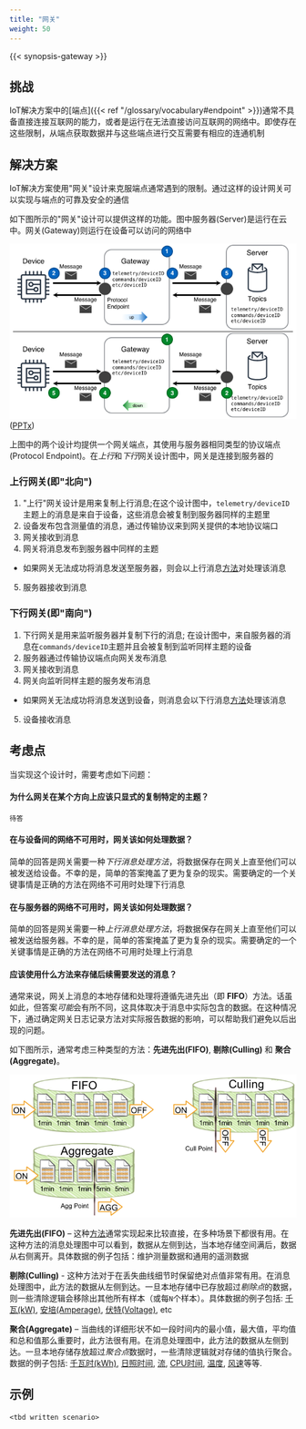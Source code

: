 ```yaml
---
title: "网关"
weight: 50
---
```


{{< synopsis-gateway >}}
<!--more-->

## 挑战
IoT解决方案中的[端点]({{< ref "/glossary/vocabulary#endpoint" >}})通常不具备直接连接互联网的能力，或者是运行在无法直接访问互联网的网络中。即使存在这些限制，从端点获取数据并与这些端点进行交互需要有相应的连通机制

## 解决方案
IoT解决方案使用"网关"设计来克服端点通常遇到的限制。通过这样的设计网关可以实现与端点的可靠及安全的通信

如下图所示的"网关"设计可以提供这样的功能。图中服务器(Server)是运行在云中。网关(Gateway)则运行在设备可以访问的网络中

![Gateway Design](gateway.png)
([PPTx](atlas-gateway.pptx))

上图中的两个设计均提供一个网关端点，其使用与服务器相同类型的协议端点(Protocol Endpoint)。在*上行*和*下行*网关设计图中，网关是连接到服务器的

### 上行网关(即"北向")

1. "上行"网关设计是用来复制上行消息;在这个设计图中，`telemetry/deviceID`主题上的消息是来自于设备，这些消息会被复制到服务器同样的主题里
2. 设备发布包含测量值的消息，通过传输协议来到网关提供的本地协议端口
3. 网关接收到消息
4. 网关将消息发布到服务器中同样的主题
- 如果网关无法成功将消息发送至服务器，则会以上行消息[方法](#应该使用什么方法来存储后续需要发送的消息？)对处理该消息
5. 服务器接收到消息

### 下行网关(即"南向")

1. 下行网关是用来监听服务器并复制下行的消息; 在设计图中，来自服务器的消息在`commands/deviceID`主题并且会被复制到监听同样主题的设备
2. 服务器通过传输协议端点向网关发布消息
3. 网关接收到消息
4. 网关向监听同样主题的服务发布消息
  - 如果网关无法成功将消息发送到设备，则消息会以下行消息[方法](#应该使用什么方法来存储后续需要发送的消息？)处理该消息
5. 设备接收消息

## 考虑点

当实现这个设计时，需要考虑如下问题：

#### 为什么网关在某个方向上应该只显式的复制特定的主题？
`待答`

#### 在与设备间的网络不可用时，网关该如何处理数据？

简单的回答是网关需要一种*下行消息处理方法*，将数据保存在网关上直至他们可以被发送给设备。不幸的是，简单的答案掩盖了更为复杂的现实。需要确定的一个关键事情是正确的方法在网络不可用时处理下行消息

#### 在与服务器的网络不可用时，网关该如何处理数据？

简单的回答是网关需要一种*上行消息处理方法*，将数据保存在网关上直至他们可以被发送给服务器。不幸的是，简单的答案掩盖了更为复杂的现实。需要确定的一个关键事情是正确的方法在网络不可用时处理上行消息

#### 应该使用什么方法来存储后续需要发送的消息？ 

通常来说，网关上消息的本地存储和处理将遵循先进先出（即 **FIFO**）方法。话虽如此，但答案*可能*会有所不同，这具体取决于消息中实际包含的数据。在这种情况下，通过确定网关日志记录方法对实际报告数据的影响，可以帮助我们避免以后出现的问题。

如下图所示，通常考虑三种类型的方法：**先进先出(FIFO)**, **剔除(Culling)** 和 **聚合(Aggregate)**。

![Message Processing Algorithms](algorithms.png)

**先进先出(FIFO)** – 这种[方法](https://en.wikipedia.org/wiki/FIFO_(computing_and_electronics))通常实现起来比较直接，在多种场景下都很有用。在这种方法的消息处理图中可以看到，数据从左侧到达，当本地存储空间满后，数据从右侧离开。具体数据的例子包括：维护测量数据和通用的遥测数据

**剔除(Culling)** - 这种方法对于在丢失曲线细节时保留绝对点值非常有用。在消息处理图中，此方法的数据从左侧到达。一旦本地存储中已存放超过*剔除点*的数据，则一些清除逻辑会移除出其他所有样本（或每`N`个样本）。具体数据的例子包括: [千瓦(kW)](https://en.wikipedia.org/wiki/Watt#Kilowatt), [安培(Amperage)](https://en.wikipedia.org/wiki/Amperage), [伏特(Voltage)](https://en.wikipedia.org/wiki/Voltage), etc

**聚合(Aggregate)** – 当曲线的详细形状不如一段时间内的最小值，最大值，平均值和总和值那么重要时，此方法很有用。在消息处理图中，此方法的数据从左侧到达。一旦本地存储存放超过*聚合点*数据时，一些清除逻辑就对存储的值执行聚合。数据的例子包括: [千瓦时(kWh)](https://en.wikipedia.org/wiki/Kilowatt_hour), [日照时间](https://en.wikipedia.org/wiki/insolation), [流](https://en.wikipedia.org/wiki/Flow_measurement), [CPU时间](https://en.wikipedia.org/wiki/CPU_time), [温度](https://en.wikipedia.org/wiki/Temperature), [风速](https://en.wikipedia.org/wiki/Wind_speed)等等.


## 示例
    <tbd written scenario>
